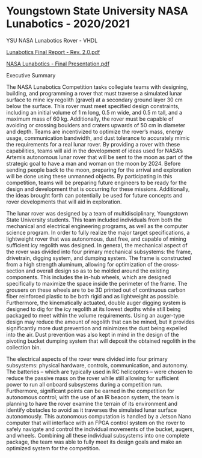 # Youngstown State University NASA Lunabotics - 2020/2021
YSU NASA Lunabotics Rover - VHDL

[Lunabotics Final Report - Rev. 2.0.pdf](https://github.com/DeeJay2545/YSU-NASA-Lunabotics/files/8238770/Lunabotics.Final.Report.-.Rev.2.0.pdf)

[NASA Lunabotics - Final Presentation.pdf](https://github.com/DeeJay2545/YSU-NASA-Lunabotics/files/8238847/NASA.Lunabotics.-.Final.Presentation.pdf)

Executive Summary

The NASA Lunabotics Competition tasks collegiate teams with designing, building, and programming a rover that must traverse a simulated lunar surface to mine icy regolith (gravel) at a secondary ground layer 30 cm below the surface. This rover must meet specified design constraints, including an initial volume of 1 m long, 0.5 m wide, and 0.5 m tall, and a maximum mass of 60 kg. Additionally, the rover must be capable of avoiding or crossing boulders and craters upwards of 50 cm in diameter and depth. Teams are incentivized to optimize the rover’s mass, energy usage, communication bandwidth, and dust tolerance to accurately mimic the requirements for a real lunar rover. By providing a rover with these capabilities, teams will aid in the development of ideas used for NASA’s Artemis autonomous lunar rover that will be sent to the moon as part of the strategic goal to have a man and woman on the moon by 2024. Before sending people back to the moon, preparing for the arrival and exploration will be done using these unmanned objects. By participating in this competition, teams will be preparing future engineers to be ready for the design and development that is occurring for these missions. Additionally, the ideas brought forth can potentially be used for future concepts and rover developments that will aid in exploration.

The lunar rover was designed by a team of multidisciplinary, Youngstown State University students. This team included individuals from both the mechanical and electrical engineering programs, as well as the computer science program. In order to fully realize the major target specifications, a lightweight rover that was autonomous, dust free, and capable of mining sufficient icy regolith was designed. In general, the mechanical aspect of the rover was divided into four primary mechanical subsystems: the frame, drivetrain, digging system, and dumping system. The frame is constructed from a high strength aluminum, allowing for optimization of the cross-section and overall design so as to be molded around the existing components. This includes the in-hub wheels, which are designed specifically to maximize the space inside the perimeter of the frame. The grousers on these wheels are to be 3D printed out of continuous carbon fiber reinforced plastic to be both rigid and as lightweight as possible. Furthermore, the kinematically actuated, double auger digging system is designed to dig for the icy regolith at its lowest depths while still being packaged to meet within the volume requirements. Using an auger-type design may reduce the amount of regolith that can be mined, but it provides significantly more dust prevention and minimizes the dust being expelled into the air. Dust prevention was also kept in mind in the design of the pivoting bucket dumping system that will deposit the obtained regolith in the collection bin.

The electrical aspects of the rover were divided into four primary subsystems: physical hardware, controls, communication, and autonomy. The batteries – which are typically used in RC helicopters – were chosen to reduce the passive mass on the rover while still allowing for sufficient power to run all onboard subsystems during a competition run. Furthermore, significant points can be earned in the competition for autonomous control; with the use of an IR beacon system, the team is planning to have the rover examine the terrain of its environment and identify obstacles to avoid as it traverses the simulated lunar surface autonomously. This autonomous computation is handled by a Jetson Nano computer that will interface with an FPGA control system on the rover to safely navigate and control the individual movements of the bucket, augers, and wheels. Combining all these individual subsystems into one complete package, the team was able to fully meet its design goals and make an optimized system for the competition.
